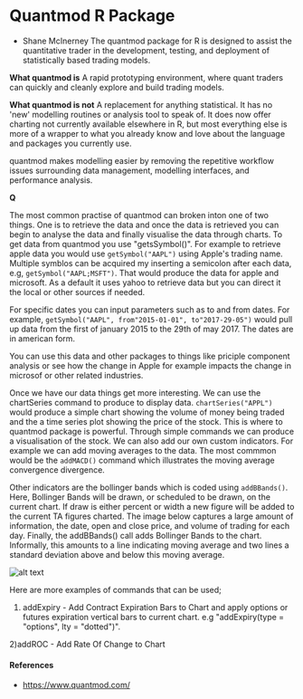 Quantmod R Package
===============
* Shane McInerney
The quantmod package for R is designed to assist the quantitative trader in the development, testing, and deployment of statistically based trading models.

**What quantmod is**
A rapid prototyping environment, where quant traders can quickly and cleanly explore and build trading models.

**What quantmod is not**
A replacement for anything statistical. It has no 'new' modelling routines or analysis tool to speak of. It does now offer charting not currently available elsewhere in R, but most everything else is more of a wrapper to what you already know and love about the language and packages you currently use.

quantmod makes modelling easier by removing the repetitive workflow issues surrounding data management, modelling interfaces, and performance analysis.

**Q**

The most common practise of quantmod can broken inton one of two things. One is to retrieve the data and once the data is retrieved you can begin to analyse the data and finally visualise the data through charts. To get data from quantmod you use "getsSymbol()". For example to retrieve apple data you would use ``getSymbol("AAPL")`` using Apple's trading name. Multiple symblos can be acquired my inserting a semicolon after each data, e.g, ``getSymbol("AAPL;MSFT")``. That would produce the data for apple and microsoft. As a default it uses yahoo to retrieve data but you can direct it the local or other sources if needed.

For specific dates you can input parameters such as to and from dates. For example,
``getSymbol("AAPL", from"2015-01-01", to"2017-29-05")`` would pull up data from the first of january 2015 to the 29th of may 2017. The dates are in american form.

You can use this data and other packages to things like priciple component analysis or see how the change in Apple for example impacts the change in microsof or other related industries.

Once we have our data things get more interesting. We can use the chartSeries command to produce to display data. 
 ``chartSeries("APPL")`` would produce a simple chart showing the volume of money being traded and the a time series plot showing the price of the stock. This is where to quantmod package is powerful. Through simple commands we can produce a visualisation of the stock. We can also add our own custom indicators. For example we can add moving averages to the data. The most commmon would be the ``addMACD()`` command which illustrates the moving average convergence divergence.

Other indicators are the bollinger bands which is coded using ``addBBands()``. Here, Bollinger Bands will be drawn, or scheduled to be drawn, on the current chart. If draw is either percent or width a new figure will be added to the current TA figures charted. The image below captures a large amount of information, the date, open and close price, and volume of trading for each day.  Finally, the addBBands() call adds Bollinger Bands to the chart.  Informally, this amounts to a line indicating moving average and two lines a standard deviation above and below this moving average. 

![alt text](http://2.bp.blogspot.com/_FsLa1cMTCWU/TCXXjHy-DTI/AAAAAAAAAKI/xj06hvWk3I0/s1600/APPL.png)

Here are more examples of commands that can be used;
1) addExpiry - Add Contract Expiration Bars to Chart and apply options or futures expiration vertical bars to current chart.
e.g "addExpiry(type = "options", lty = "dotted")".

2)addROC - Add Rate Of Change to Chart




#### References
* https://www.quantmod.com/
